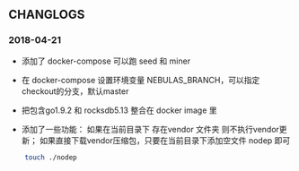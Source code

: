## CHANGLOGS

### 2018-04-21

* 添加了 docker-compose 可以跑 seed 和 miner

* 在 docker-compose 设置环境变量 NEBULAS_BRANCH，可以指定checkout的分支，默认master

* 把包含go1.9.2 和 rocksdb5.13 整合在 docker image 里

* 添加了一些功能：
如果在当前目录下 存在vendor 文件夹 则不执行vendor更新；
如果直接下载vendor压缩包，只要在当前目录下添加空文件 nodep 即可
```bash
    touch ./nodep
```
